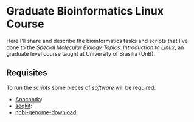 # Graduate Bioinformatics Linux Course
 Here I'll share and describe the bioinformatics tasks and scripts that I've done to the *Special Molecular Biology Topics: Introduction to Linux*, an graduate level course taught at University of Brasília (UnB).
## Requisites
To run the *scripts* some pieces of *software* will be required:
- [Anaconda](https://www.anaconda.com/):
- [seqkit](https://github.com/shenwei356/seqkit):
- [ncbi-genome-download](https://github.com/kblin/ncbi-genome-download/):

